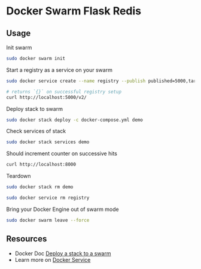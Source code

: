 # Docker Swarm Flask Redis

## Usage

Init swarm
```bash
sudo docker swarm init
```

Start a registry as a service on your swarm
```bash
sudo docker service create --name registry --publish published=5000,target=5000 registry:2

# returns `{}` on successful registry setup
curl http://localhost:5000/v2/
```

Deploy stack to swarm
```bash
sudo docker stack deploy -c docker-compose.yml demo
```

Check services of stack
```bash
sudo docker stack services demo
```

Should increment counter on successive hits
```bash
curl http://localhost:8000
```

Teardown
```bash
sudo docker stack rm demo

sudo docker service rm registry
```

Bring your Docker Engine out of swarm mode
```bash
sudo docker swarm leave --force
```

## Resources

- Docker Doc [Deploy a stack to a swarm](https://docs.docker.com/engine/swarm/stack-deploy/)
- Learn more on [Docker Service](https://docs.docker.com/engine/reference/commandline/service/)